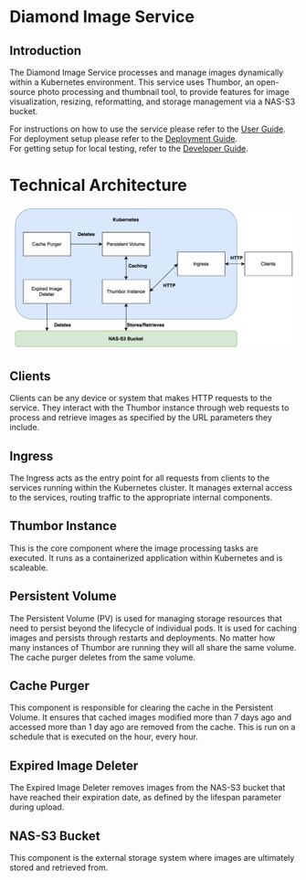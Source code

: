 # Diamond Image Service

## Introduction

The Diamond Image Service processes and manage images dynamically within a Kubernetes environment. This service uses Thumbor, an open-source photo processing and thumbnail tool, to provide features for image visualization, resizing, reformatting, and storage management via a NAS-S3 bucket.  
  
For instructions on how to use the service please refer to the [User Guide](/docs/user_guide.md).  
For deployment setup please refer to the [Deployment Guide](/docs/deployment_guide.md).  
For getting setup for local testing, refer to the [Developer Guide](/docs/developer_setup.md).  

# Technical Architecture

![Thumbor Architecture](thumbor/assets/ThumborArchitecture.png)

## Clients
Clients can be any device or system that makes HTTP requests to the service. They interact with the Thumbor instance through web requests to process and retrieve images as specified by the URL parameters they include.

## Ingress  
The Ingress acts as the entry point for all requests from clients to the services running within the Kubernetes cluster. It manages external access to the services, routing traffic to the appropriate internal components.

## Thumbor Instance 
This is the core component where the image processing tasks are executed. It runs as a containerized application within Kubernetes and is scaleable.

## Persistent Volume 
The Persistent Volume (PV) is used for managing storage resources that need to persist beyond the lifecycle of individual pods. It is used for caching images and persists through restarts and deployments. No matter how many instances of Thumbor are running they will all share the same volume. The cache purger deletes from the same volume.

## Cache Purger
This component is responsible for clearing the cache in the Persistent Volume. It ensures that cached images modified more than 7 days ago and accessed more than 1 day ago are removed from the cache. This is run on a schedule that is executed on the hour, every hour.

## Expired Image Deleter
The Expired Image Deleter removes images from the NAS-S3 bucket that have reached their expiration date, as defined by the lifespan parameter during upload. 

## NAS-S3 Bucket
This component is the external storage system where images are ultimately stored and retrieved from.
